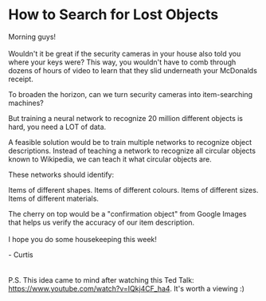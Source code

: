 # How to Search for Lost Objects
Morning guys!
<br>
<br>
Wouldn't it be great if the security cameras in your house also told you where your keys were? This way, you wouldn't have to comb through dozens of hours of video to learn that they slid underneath your McDonalds receipt.


To broaden the horizon, can we turn security cameras into item-searching machines?


But training a neural network to recognize 20 million different objects is hard, you need a LOT of data.
 

A feasible solution would be to train multiple networks to recognize object descriptions. Instead of teaching a network to recognize all circular objects known to Wikipedia, we can teach it what circular objects are.


These networks should identify:

Items of different shapes.
Items of different colours.
Items of different sizes.
Items of different materials.

The cherry on top would be a "confirmation object" from Google Images that helps us verify the accuracy of our item description.
<br>
<br>
I hope you do some housekeeping this week!

\- Curtis
<br>
<br>
<br>
P.S. This idea came to mind after watching this Ted Talk: https://www.youtube.com/watch?v=IQkj4CF_ha4. It's worth a viewing :)

